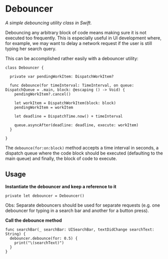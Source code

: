 # Debouncer

*A simple debouncing utility class in Swift.*

Debouncing any arbitrary block of code means making sure it is not executed too frequently. This is especially useful in UI development where, for example, we may want to delay a network request if the user is still typing her search query.

This can be accomplished rather easily with a debouncer utility:

```
class Debouncer {

  private var pendingWorkItem: DispatchWorkItem?

  func debounce(for timeInterval: TimeInterval, on queue: DispatchQueue = .main, block: @escaping () -> Void) {
    pendingWorkItem?.cancel()

    let workItem = DispatchWorkItem(block: block)
    pendingWorkItem = workItem

    let deadline = DispatchTime.now() + timeInterval

    queue.asyncAfter(deadline: deadline, execute: workItem)
  }

}
```

The `debounce(for:on:block)` method accepts a time interval in seconds, a dispatch queue where the code block should be executed (defaulting to the main queue) and finally, the block of code to execute.

## Usage

**Instantiate the debouncer and keep a reference to it**

```
private let debouncer = Debouncer()
```
Obs: Separate debouncers should be used for separate requests (e.g. one debouncer for typing in a search bar and another for a button press).

**Call the debounce method**

```
func searchBar(_ searchBar: UISearchBar, textDidChange searchText: String) {
  debouncer.debounce(for: 0.5) {
    print("\(searchText)")
  }
}
```

